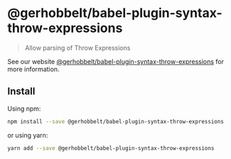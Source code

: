# @gerhobbelt/babel-plugin-syntax-throw-expressions

> Allow parsing of Throw Expressions

See our website [@gerhobbelt/babel-plugin-syntax-throw-expressions](https://new.babeljs.io/docs/en/next/babel-plugin-syntax-throw-expressions.html) for more information.

## Install

Using npm:

```sh
npm install --save @gerhobbelt/babel-plugin-syntax-throw-expressions
```

or using yarn:

```sh
yarn add --save @gerhobbelt/babel-plugin-syntax-throw-expressions
```
